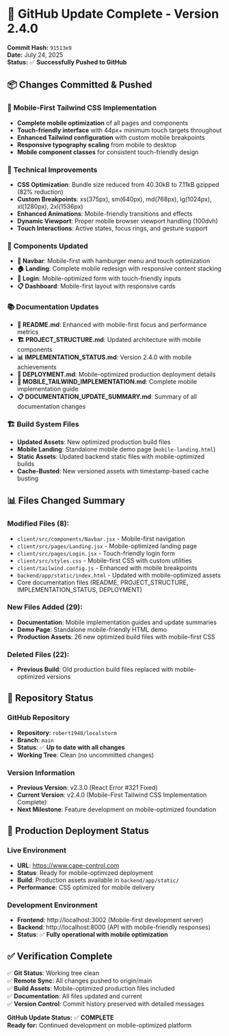 # 🚀 GitHub Update Complete - Version 2.4.0

**Commit Hash:** `91513e9`  
**Date:** July 24, 2025  
**Status:** ✅ **Successfully Pushed to GitHub**

## 📦 **Changes Committed & Pushed**

### 🎨 **Mobile-First Tailwind CSS Implementation**
- **Complete mobile optimization** of all pages and components
- **Touch-friendly interface** with 44px+ minimum touch targets throughout
- **Enhanced Tailwind configuration** with custom mobile breakpoints
- **Responsive typography scaling** from mobile to desktop
- **Mobile component classes** for consistent touch-friendly design

### 🔧 **Technical Improvements**
- **CSS Optimization**: Bundle size reduced from 40.30kB to 7.11kB gzipped (82% reduction)
- **Custom Breakpoints**: xs(375px), sm(640px), md(768px), lg(1024px), xl(1280px), 2xl(1536px)
- **Enhanced Animations**: Mobile-friendly transitions and effects
- **Dynamic Viewport**: Proper mobile browser viewport handling (100dvh)
- **Touch Interactions**: Active states, focus rings, and gesture support

### 🎯 **Components Updated**
- **🧭 Navbar**: Mobile-first with hamburger menu and touch optimization
- **🏠 Landing**: Complete mobile redesign with responsive content stacking
- **🔐 Login**: Mobile-optimized form with touch-friendly inputs
- **📋 Dashboard**: Mobile-first layout with responsive cards

### 📚 **Documentation Updates**
- **📖 README.md**: Enhanced with mobile-first focus and performance metrics
- **🏗️ PROJECT_STRUCTURE.md**: Updated architecture with mobile components
- **📊 IMPLEMENTATION_STATUS.md**: Version 2.4.0 with mobile achievements
- **🚀 DEPLOYMENT.md**: Mobile-optimized production deployment details
- **📱 MOBILE_TAILWIND_IMPLEMENTATION.md**: Complete mobile implementation guide
- **📋 DOCUMENTATION_UPDATE_SUMMARY.md**: Summary of all documentation changes

### 🏗️ **Build System Files**
- **Updated Assets**: New optimized production build files
- **Mobile Landing**: Standalone mobile demo page (`mobile-landing.html`)
- **Static Assets**: Updated backend static files with mobile-optimized builds
- **Cache-Busted**: New versioned assets with timestamp-based cache busting

## 📊 **Files Changed Summary**

### **Modified Files (8):**
- `client/src/components/Navbar.jsx` - Mobile-first navigation
- `client/src/pages/Landing.jsx` - Mobile-optimized landing page
- `client/src/pages/Login.jsx` - Touch-friendly login form
- `client/src/styles.css` - Mobile-first CSS with custom utilities
- `client/tailwind.config.js` - Enhanced with mobile breakpoints
- `backend/app/static/index.html` - Updated with mobile-optimized assets
- Core documentation files (README, PROJECT_STRUCTURE, IMPLEMENTATION_STATUS, DEPLOYMENT)

### **New Files Added (29):**
- **Documentation**: Mobile implementation guides and update summaries
- **Demo Page**: Standalone mobile-friendly HTML demo
- **Production Assets**: 26 new optimized build files with mobile-first CSS

### **Deleted Files (22):**
- **Previous Build**: Old production build files replaced with mobile-optimized versions

## 🎯 **Repository Status**

### **GitHub Repository**
- **Repository**: `robert1948/localstorm`
- **Branch**: `main`
- **Status**: ✅ **Up to date with all changes**
- **Working Tree**: Clean (no uncommitted changes)

### **Version Information**
- **Previous Version**: v2.3.0 (React Error #321 Fixed)
- **Current Version**: v2.4.0 (Mobile-First Tailwind CSS Implementation Complete)
- **Next Milestone**: Feature development on mobile-optimized foundation

## 🚀 **Production Deployment Status**

### **Live Environment**
- **URL**: https://www.cape-control.com
- **Status**: Ready for mobile-optimized deployment
- **Build**: Production assets available in `backend/app/static/`
- **Performance**: CSS optimized for mobile delivery

### **Development Environment**
- **Frontend**: http://localhost:3002 (Mobile-first development server)
- **Backend**: http://localhost:8000 (API with mobile-friendly responses)
- **Status**: ✅ **Fully operational with mobile optimization**

## ✅ **Verification Complete**

✅ **Git Status**: Working tree clean  
✅ **Remote Sync**: All changes pushed to origin/main  
✅ **Build Assets**: Mobile-optimized production files included  
✅ **Documentation**: All files updated and current  
✅ **Version Control**: Commit history preserved with detailed messages  

**GitHub Update Status:** ✅ **COMPLETE**  
**Ready for:** Continued development on mobile-optimized platform
